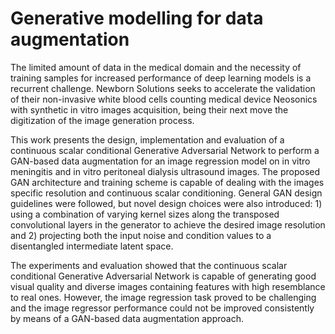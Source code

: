# Generative modelling for data augmentation
The limited amount of data in the medical domain and the necessity of training samples for increased performance of deep learning models is a recurrent challenge. Newborn Solutions seeks to accelerate the validation of their non-invasive white blood cells counting medical device Neosonics with synthetic in vitro images acquisition, being their next move the digitization of the image generation process.

This work presents the design, implementation and evaluation of a continuous scalar conditional Generative Adversarial Network to perform a GAN-based data augmentation for an image regression model on in vitro meningitis and in vitro peritoneal dialysis ultrasound images. The proposed GAN architecture and training scheme is capable of dealing with the images specific resolution and continuous scalar conditioning. General GAN design guidelines were followed, but novel design choices were also introduced: 1) using a combination of varying kernel sizes along the transposed convolutional layers in the generator to achieve the desired image resolution and 2) projecting both the input noise and condition values to a disentangled intermediate latent space.

The experiments and evaluation showed that the continuous scalar conditional Generative Adversarial Network is capable of generating good visual quality and diverse images containing features with high resemblance to real ones. However, the image regression task proved to be challenging and the image regressor performance could not be improved consistently by means of a GAN-based data augmentation approach.
